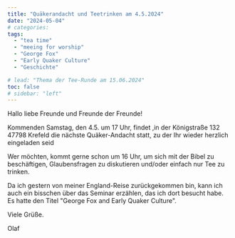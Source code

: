 ```yaml
---
title: "Quäkerandacht und Teetrinken am 4.5.2024"
date: "2024-05-04"
# categories:
tags:
  - "tea time"
  - "meeing for worship"
  - "George Fox"
  - "Early Quaker Culture"
  - "Geschichte"

# lead: "Thema der Tee-Runde am 15.06.2024"
toc: false
# sidebar: "left"
---
```


Hallo liebe Freunde und Freunde der Freunde!

Kommenden Samstag, den 4.5. um 17 Uhr, findet ,in der Königstraße 132
47798 Krefeld die nächste Quäker-Andacht statt, zu der Ihr wieder
herzlich eingeladen seid

Wer möchten, kommt gerne schon um 16 Uhr, um sich mit der Bibel zu
beschäftigen, Glaubensfragen zu diskutieren und/oder einfach nur
Tee zu trinken.

Da ich gestern von meiner England-Reise zurückgekommen bin, kann ich
auch ein bisschen über das Seminar erzählen, das ich dort besucht
habe. Es hatte den Titel "George Fox and Early Quaker Culture".

Viele Grüße.

Olaf